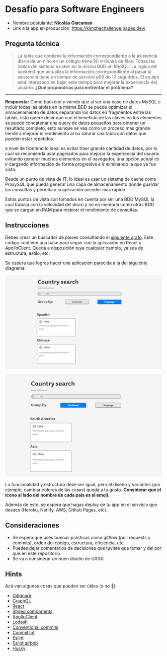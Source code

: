 # Desafío para Software Engineers

- Nombre postulante: **Nicolás Giacaman**
- Link a la app en producción: https://kimchechallenge.pages.dev/

## Pregunta técnica

> La tabla que contiene la información correspondiente a la asistencia diaria de un niño en un colegio tiene 90 millones de filas. Todas las tablas del sistema existen en la misma BDD en MySQL. La lógica del backend que actualiza la información correspondiente al pasar la asistencia tiene un tiempo de servicio p95 de 10 segundos. El equipo está interesado en bajar este tiempo para mejorar la experiencia del usuario.
> **¿Qué propondrías para enfrentar el problema?**

---

**Respuesta:** Como backend y viendo que al ser una base de datos MySQL e incluir todas las tablas en la misma BDD se puede optimizar el almacenamiento de datos separando los datos en fragmentos entre las tablas, esto quiere decir que con el beneficio de las claves en los elementos se puede concatenar una query de datos pequeños para obtener un resultado completo, esto aunque se vea como un proceso mas grande tiende a mejorar el rendimiento al no saturar una tabla con datos que pueden estar repetidos.

a nivel de frontend lo ideal es evitar traer grande cantidad de datos, por lo cual se recomienda usar paginados para mejorar la experiencia del usuario evitando generar muchos elementos en el navegador, una opción actual es ir cargando información de forma progresiva e ir eliminando la que ya fue vista.

Desde un punto de vista de IT, lo ideal es usar un sistema de cache como ProxySQL que pueda generar una capa de almacenamiento donde guardar las consultas y permita a la aplicación acceder mas rápido.

Estos puntos de vista son tomados en cuenta por ser una BDD MySQL la cual trabaja con la velocidad del disco y no en memoria como otras BDD que se cargan en RAM para mejorar el rendimiento de consultas.

## Instrucciones

Debes crear un buscador de países consultando el [siguiente grafo](https://countries.trevorblades.com/). Este código contiene una base para seguir con la aplicación en React y ApolloClient. Queda a disposición tuya cualquier cambio, ya sea de estructura, estilo, etc.

Se espera que logres hacer una aplicación parecida a la del siguiente diagrama:

![image1](challenge/1.png)

![image2](challenge/2.png)

La funcionalidad y estructura debe ser igual, pero el diseño y variantes (por ejemplo, cambiar colores de las cosas) queda a tu gusto. **Considerar que el ícono al lado del nombre de cada país es el emoji**.

Además de esto, se espera que hagas deploy de tu app en el servicio que desees (Heroku, Netlify, AWS, Github Pages, etc).

## Consideraciones

- Se espera que uses buenas prácticas como gitflow (pull requests y commits), orden del código, estructura, eficiencia, etc.
- Puedes dejar comentarios de decisiones que tuviste que tomar y del por qué en este repositorio.
- Se va a considerar un buen diseño de UX/UI.

## Hints

Acá van algunas cosas que pueden ser útiles (o no 👀):

- [Gitignore](https://www.toptal.com/developers/gitignore)
- [GraphQL](https://www.howtographql.com/)
- [React](https://es.reactjs.org/)
- [Styled components](https://styled-components.com/docs/basics)
- [ApolloClient](https://www.apollographql.com/docs/react/)
- [Lodash](https://lodash.com/)
- [Conventional commits](https://www.conventionalcommits.org/en/v1.0.0/)
- [Commitlint](https://commitlint.js.org/#/)
- [Eslint](https://eslint.org/)
- [Eslint airbnb](https://www.npmjs.com/package/eslint-config-airbnb)
- [Husky](https://www.npmjs.com/package/husky)
